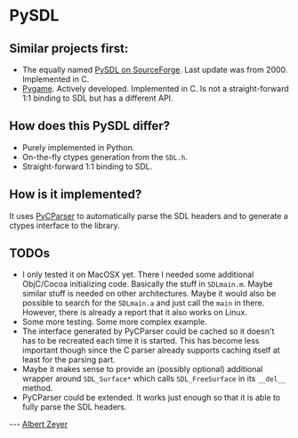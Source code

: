 PySDL
=====

Similar projects first:
-----------------------

* The equally named [PySDL on SourceForge](http://sourceforge.net/projects/pysdl). Last update was from 2000. Implemented in C.
* [Pygame](http://www.pygame.org/). Actively developed. Implemented in C. Is not a straight-forward 1:1 binding to SDL but has a different API.

How does this **PySDL** differ?
-------------------------------

* Purely implemented in Python.
* On-the-fly ctypes generation from the `SDL.h`.
* Straight-forward 1:1 binding to SDL.

How is it implemented?
----------------------

It uses [PyCParser](https://github.com/albertz/PyCParser) to automatically parse the SDL headers and to generate a ctypes interface to the library.

TODOs
-----

* I only tested it on MacOSX yet. There I needed some additional ObjC/Cocoa initializing code. Basically the stuff in `SDLmain.m`. Maybe similar stuff is needed on other architectures. Maybe it would also be possible to search for the `SDLmain.a` and just call the `main` in there. However, there is already a report that it also works on Linux.
* Some more testing. Some more complex example.
* The interface generated by PyCParser could be cached so it doesn't has to be recreated each time it is started. This has become less important though since the C parser already supports caching itself at least for the parsing part.
* Maybe it makes sense to provide an (possibly optional) additional wrapper around `SDL_Surface*` which calls `SDL_FreeSurface` in its `__del__` method.
* PyCParser could be extended. It works just enough so that it is able to fully parse the SDL headers.

--- [Albert Zeyer](https://github.com/albertz/)

